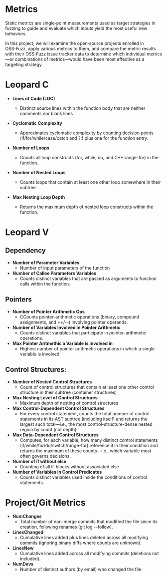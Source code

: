 # Metrics
Static metrics are single‑point measurements used as target strategies in fuzzing to guide and evaluate which inputs yield the most useful new behaviors.

In this project, we will examine the open‑source projects enrolled in OSS‑Fuzz, apply various metrics to them, and compare the metric results with their OSS‑Fuzz issue tracker data to determine which individual metrics—or combinations of metrics—would have been most effective as a targeting strategy.

# Leopard C 

- **Lines of Code (LOC)**
  - Distinct source lines within the function body that are neither comments nor blank lines

- **Cyclomatic Complexity**
  - Approximates cyclomatic complexity by counting decision points (if/for/while/case/catch and ?:) plus one for the function entry.
- **Number of Loops**
  - Counts all loop constructs (for, while, do, and C++ range-for) in the function.
- **Number of Nested Loops**
  - Counts loops that contain at least one other loop somewhere in their subtree.
- **Max Nesting Loop Depth**
  - Returns the maximum depth of nested loop constructs within the function.

# Leopard V

## Dependency
- **Number of Parameter Variables**
  - Number of input parameters of the function
- **Number of Callee Parameters Variables**
  - Counts distinct variables that are passed as arguments to function calls within the function.

## Pointers
- **Number of Pointer Arithmetic Ops**
  - CCounts pointer-arithmetic operations (binary, compound assignments, and ++/--) involving pointer operands.
- **Number of Variables Involved in Pointer Arithmetic**
  - Counts distinct variables that participate in pointer-arithmetic operations.
- **Max Pointer Aritmethic a Variable is involved in**
  - Highest number of pointer arithmetic operations in which a single variable is involved

## Control Structures:
- **Number of Nested Control Structures**
  - Count of control structures that contain at least one other control structure in their subtree (container structures)
- **Max Nesting Level of Control Structures**
  - Maximum depth of nesting of control structures
- **Max Control-Dependent Control Structures**
  - For every control statement, counts the total number of control statements in its AST subtree (including itself) and returns the largest such total—i.e., the most control-structure-dense nested region by count (not depth).
- **Max Data-Dependent Control Structures**
  - Computes, for each variable, how many distinct control statements (if/while/for/do/switch/range-for) reference it in their condition and returns the maximum of these counts—i.e., which variable most often governs decisions.
- **Number of if without else**
  - Counting of all if-blocks without associated else
- **Number of Variables in Control Predicates**
  - Counts distinct variables used inside the conditions of control statements.

# Project/Git Metrics

- **NumChanges**
  - Total number of non-merge commits that modified the file since its creation, following renames (git log --follow).
- **LinesChanged**
  - Cumulative lines added plus lines deleted across all modifying commits (ignoring binary diffs where counts are unknown).
- **LinesNew**
  - Cumulative lines added across all modifying commits (deletions not included).
- **NumDevs**
  - Number of distinct authors (by email) who changed the file
